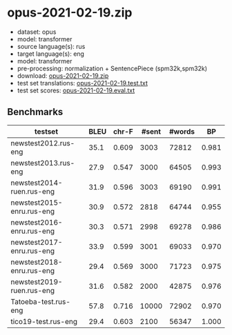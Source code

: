 # opus-2021-02-19.zip

* dataset: opus
* model: transformer
* source language(s): rus
* target language(s): eng
* model: transformer
* pre-processing: normalization + SentencePiece (spm32k,spm32k)
* download: [opus-2021-02-19.zip](https://object.pouta.csc.fi/Tatoeba-MT-models/rus-eng/opus-2021-02-19.zip)
* test set translations: [opus-2021-02-19.test.txt](https://object.pouta.csc.fi/Tatoeba-MT-models/rus-eng/opus-2021-02-19.test.txt)
* test set scores: [opus-2021-02-19.eval.txt](https://object.pouta.csc.fi/Tatoeba-MT-models/rus-eng/opus-2021-02-19.eval.txt)

## Benchmarks

| testset | BLEU  | chr-F | #sent | #words | BP |
|---------|-------|-------|-------|--------|----|
| newstest2012.rus-eng 	| 35.1 	| 0.609 	| 3003 	| 72812 	| 0.981 |
| newstest2013.rus-eng 	| 27.9 	| 0.547 	| 3000 	| 64505 	| 0.993 |
| newstest2014-ruen.rus-eng 	| 31.9 	| 0.596 	| 3003 	| 69190 	| 0.991 |
| newstest2015-enru.rus-eng 	| 30.9 	| 0.572 	| 2818 	| 64744 	| 0.955 |
| newstest2016-enru.rus-eng 	| 30.3 	| 0.571 	| 2998 	| 69278 	| 0.986 |
| newstest2017-enru.rus-eng 	| 33.9 	| 0.599 	| 3001 	| 69033 	| 0.970 |
| newstest2018-enru.rus-eng 	| 29.4 	| 0.569 	| 3000 	| 71723 	| 0.975 |
| newstest2019-ruen.rus-eng 	| 31.6 	| 0.582 	| 2000 	| 42875 	| 0.976 |
| Tatoeba-test.rus-eng 	| 57.8 	| 0.716 	| 10000 	| 72902 	| 0.970 |
| tico19-test.rus-eng 	| 29.4 	| 0.603 	| 2100 	| 56347 	| 1.000 |

